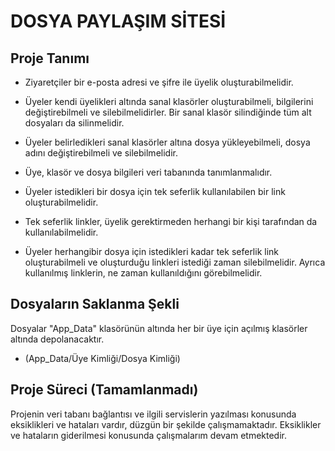 ﻿# DOSYA PAYLAŞIM SİTESİ
## Proje Tanımı

- Ziyaretçiler bir e-posta adresi ve şifre ile üyelik oluşturabilmelidir.
- Üyeler kendi üyelikleri altında sanal klasörler oluşturabilmeli, bilgilerini değiştirebilmeli ve silebilmelidirler.
Bir sanal klasör silindiğinde tüm alt dosyaları da silinmelidir.
- Üyeler belirledikleri sanal klasörler altına dosya yükleyebilmeli, dosya adını değiştirebilmeli ve silebilmelidir.
- Üye, klasör ve dosya bilgileri veri tabanında tanımlanmalıdır.

- Üyeler istedikleri bir dosya için tek seferlik kullanılabilen bir link oluşturabilmelidir.
- Tek seferlik linkler, üyelik gerektirmeden herhangi bir kişi tarafından da kullanılabilmelidir.
- Üyeler herhangibir dosya için istedikleri kadar tek seferlik link oluşturabilmeli ve oluşturduğu linkleri istediği zaman 
silebilmelidir. Ayrıca kullanılmış linklerin, ne zaman kullanıldığını görebilmelidir.

## Dosyaların Saklanma Şekli

Dosyalar "App_Data" klasörünün altında her bir üye için açılmış klasörler altında depolanacaktır.
- (App_Data/Üye Kimliği/Dosya Kimliği)

## Proje Süreci (Tamamlanmadı)
Projenin veri tabanı bağlantısı ve ilgili servislerin yazılması konusunda eksiklikleri ve hataları vardır, düzgün bir şekilde çalışmamaktadır. Eksiklikler ve hataların giderilmesi konusunda çalışmalarım devam etmektedir.
